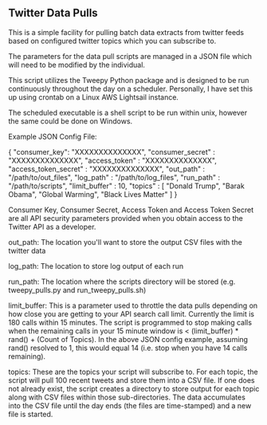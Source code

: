 ## Twitter Data Pulls
This is a simple facility for pulling batch data extracts from twitter feeds based on configured twitter topics which you can subscribe to.

The parameters for the data pull scripts are managed in a JSON file which will need to be modified by the individual.

This script utilizes the Tweepy Python package and is designed to be run continuously throughout the day on a scheduler. Personally, I have set this up using crontab on a Linux AWS Lightsail instance. 

The scheduled executable is a shell script to be run within unix, however the same could be done on Windows.

Example JSON Config File:

{
	"consumer_key": "XXXXXXXXXXXXXX",
	"consumer_secret" : "XXXXXXXXXXXXXX",
	"access_token" : "XXXXXXXXXXXXXX",
	"access_token_secret" : "XXXXXXXXXXXXXX",
	"out_path" : "/path/to/out_files",
	"log_path" : "/path/to/log_files",
	"run_path" : "/path/to/scripts",
	"limit_buffer" : 10,
	"topics" : [
		"Donald Trump", 
		"Barak Obama", 
		"Global Warming", 
		"Black Lives Matter"
		]
}

Consumer Key, Consumer Secret, Access Token and Access Token Secret are all API security parameters provided when you obtain access to the Twitter API as a developer.

out_path: The location you'll want to store the output CSV files with the twitter data

log_path: The location to store log output of each run

run_path: The location where the scripts directory will be stored (e.g. tweepy_pulls.py and run_tweepy_pulls.sh)

limit_buffer: This is a parameter used to throttle the data pulls depending on how close you are getting to your API search call limit. Currently the limit is 180 calls within 15 minutes. The script is programmed to stop making calls when the remaining calls in your 15 minute window is < (limit_buffer) * rand() + (Count of Topics). In the above JSON config example, assuming rand() resolved to 1, this would equal 14 (i.e. stop when you have 14 calls remaining).

topics: These are the topics your script will subscribe to. For each topic, the script will pull 100 recent tweets and store them into a CSV file. If one does not already exist, the script creates a directory to store output for each topic along with CSV files within those sub-directories. The data accumulates into the CSV file until the day ends (the files are time-stamped) and a new file is started.

